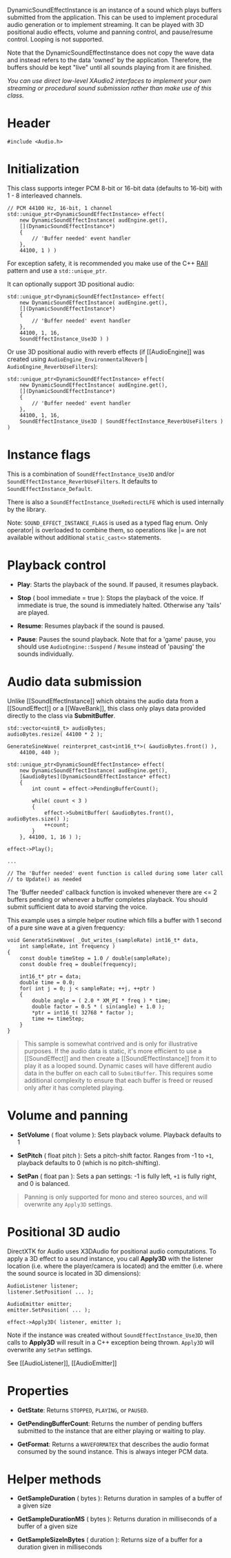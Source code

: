 DynamicSoundEffectInstance is an instance of a sound which plays buffers submitted from the application. This can be used to implement procedural audio generation or to implement streaming. It can be played with 3D positional audio effects, volume and panning control, and pause/resume control. Looping is not supported.

Note that the DynamicSoundEffectInstance does not copy the wave data and instead refers to the data 'owned' by the application. Therefore, the buffers should be kept "live" until all sounds playing from it are finished.

_You can use direct low-level XAudio2 interfaces to implement your own streaming or procedural sound submission rather than make use of this class._

# Header
    #include <Audio.h>

# Initialization

This class supports integer PCM 8-bit or 16-bit data (defaults to 16-bit) with 1 - 8 interleaved channels.

    // PCM 44100 Hz, 16-bit, 1 channel
    std::unique_ptr<DynamicSoundEffectInstance> effect(
        new DynamicSoundEffectInstance( audEngine.get(),
        [](DynamicSoundEffectInstance*)
        {
            // 'Buffer needed' event handler
        },
        44100, 1 ) )

For exception safety, it is recommended you make use of the C++ [RAII](http://en.wikipedia.org/wiki/Resource_Acquisition_Is_Initialization) pattern and use a ``std::unique_ptr``.

It can optionally support 3D positional audio:

    std::unique_ptr<DynamicSoundEffectInstance> effect(
        new DynamicSoundEffectInstance( audEngine.get(),
        [](DynamicSoundEffectInstance*)
        {
            // 'Buffer needed' event handler
        },
        44100, 1, 16,
        SoundEffectInstance_Use3D ) )

Or use 3D positional audio with reverb effects (if [[AudioEngine]] was created using ``AudioEngine_EnvironmentalReverb`` | ``AudioEngine_ReverbUseFilters``):

    std::unique_ptr<DynamicSoundEffectInstance> effect(
        new DynamicSoundEffectInstance( audEngine.get(),
        [](DynamicSoundEffectInstance*)
        {
            // 'Buffer needed' event handler
        },
        44100, 1, 16,
        SoundEffectInstance_Use3D | SoundEffectInstance_ReverbUseFilters ) )

# Instance flags

This is a combination of ``SoundEffectInstance_Use3D`` and/or ``SoundEffectInstance_ReverbUseFilters``. It defaults to ``SoundEffectInstance_Default``.

There is also a ``SoundEffectInstance_UseRedirectLFE`` which is used internally by the library.

Note: ``SOUND_EFFECT_INSTANCE_FLAGS`` is used as a typed flag enum. Only operator| is overloaded to combine them, so operations like |= are not available without additional ``static_cast<>`` statements.

#  Playback control

* **Play**: Starts the playback of the sound. If paused, it resumes playback.

* **Stop** ( bool immediate = true ): Stops the playback of the voice. If immediate is true, the sound is immediately halted. Otherwise any 'tails' are played.

* **Resume**: Resumes playback if the sound is paused.

* **Pause**: Pauses the sound playback. Note that for a 'game' pause, you should use ``AudioEngine::Suspend`` / ``Resume`` instead of 'pausing' the sounds individually.

# Audio data submission
Unlike [[SoundEffectInstance]] which obtains the audio data from a [[SoundEffect]] or a [[WaveBank]], this class only plays data provided directly to the class via **SubmitBuffer**.

    std::vector<uint8_t> audioBytes;
    audioBytes.resize( 44100 * 2 );

    GenerateSineWave( reinterpret_cast<int16_t*>( &audioBytes.front() ),
        44100, 440 );
        
    std::unique_ptr<DynamicSoundEffectInstance> effect(
        new DynamicSoundEffectInstance( audEngine.get(),
        [&audioBytes](DynamicSoundEffectInstance* effect)
        {
            int count = effect->PendingBufferCount();

            while( count < 3 )
            {
                effect->SubmitBuffer( &audioBytes.front(), audioBytes.size() );
                ++count;
            }
        }, 44100, 1, 16 ) );

    effect->Play();

    ...

    // The 'Buffer needed' event function is called during some later call
    // to Update() as needed

The 'Buffer needed' callback function is invoked whenever there are <= 2 buffers pending or whenever a buffer completes playback. You should submit sufficient data to avoid starving the voice.

This example uses a simple helper routine which fills a buffer with 1 second of a pure sine wave at a given frequency:

    void GenerateSineWave( _Out_writes_(sampleRate) int16_t* data,
        int sampleRate, int frequency )
    {
        const double timeStep = 1.0 / double(sampleRate);
        const double freq = double(frequency);

        int16_t* ptr = data;
        double time = 0.0;
        for( int j = 0; j < sampleRate; ++j, ++ptr )
        {
            double angle = ( 2.0 * XM_PI * freq ) * time;
            double factor = 0.5 * ( sin(angle) + 1.0 );
            *ptr = int16_t( 32768 * factor );
            time += timeStep;
        }
    }

> This sample is somewhat contrived and is only for illustrative purposes. If the audio data is static, it's more
> efficient to use a [[SoundEffect]] and then create a [[SoundEffectInstance]] from it to play it as a looped
> sound. Dynamic cases will have different audio data in the buffer on each call to ``SubmitBuffer``. This
> requires some additional complexity to ensure that each buffer is freed or reused only after it has
> completed playing.

# Volume and panning

* **SetVolume** ( float volume ): Sets playback volume. Playback defaults to 1

* **SetPitch** ( float pitch ): Sets a pitch-shift factor. Ranges from -1 to ``+1``, playback defaults to 0 (which is no pitch-shifting).

* **SetPan** ( float pan ): Sets a pan settings: -1 is fully left, ``+1`` is fully right, and 0 is balanced.

> Panning is only supported for mono and stereo sources, and will overwrite any ``Apply3D`` settings.

# Positional 3D audio

DirectXTK for Audio uses X3DAudio for positional audio computations. To apply a 3D effect to a sound instance, you call **Apply3D** with the listener location (i.e. where the player/camera is located) and the emitter (i.e. where the sound source is located in 3D dimensions):

    AudioListener listener;
    listener.SetPosition( ... );

    AudioEmitter emitter;
    emitter.SetPosition( ... );

    effect->Apply3D( listener, emitter );

Note if the instance was created without ``SoundEffectInstance_Use3D``, then calls to **Apply3D** will result in a C++ exception being thrown. ``Apply3D`` will overwrite any ``SetPan`` settings.

See [[AudioListener]], [[AudioEmitter]]

# Properties

* **GetState**: Returns ``STOPPED``, ``PLAYING``, or ``PAUSED``.

* **GetPendingBufferCount**: Returns the number of pending buffers submitted to the instance that are either playing or waiting to play.

* **GetFormat**: Returns a ``WAVEFORMATEX`` that describes the audio format consumed by the sound instance. This is always integer PCM data.

# Helper methods

* **GetSampleDuration** ( bytes ): Returns duration in samples of a buffer of a given size

* **GetSampleDurationMS** ( bytes ): Returns duration in milliseconds of a buffer of a given size

* **GetSampleSizeInBytes** ( duration ): Returns size of a buffer for a duration given in milliseconds

